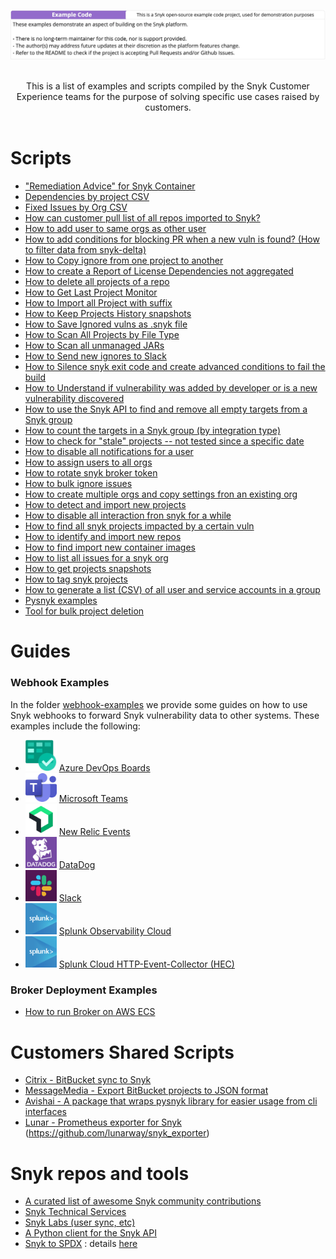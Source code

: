 ![snyk-oss-category](https://github.com/snyk-labs/oss-images/blob/main/oss-example.jpg)

<br/>
<div align="center">
This is a list of examples and scripts compiled by the Snyk Customer Experience teams for the purpose of solving specific use cases raised by customers.
</div>
<br/>


# Scripts
- ["Remediation Advice" for Snyk Container](scripts/Remediation-container.md)
- [Dependencies by project CSV](scripts/dependencies-csv.md)
- [Fixed Issues by Org CSV](scripts/fixed-issues-by-org.md)
- [How can customer pull list of all repos imported to Snyk?](scripts/get-gh-repos.md)
- [How to add user to same orgs as other user](scripts/add-user.md)
- [How to add conditions for blocking PR when a new vuln is found? (How to filter data from snyk-delta)](scripts/block-pr-delta.md)
- [How to Copy ignore from one project to another](scripts/copy-ignore.md)
- [How to create a Report of License Dependencies not aggregated](scripts/dependencies-not-aggregated.md)
- [How to delete all projects of a repo](scripts/delete-projects-from-repo.md)
- [How to Get Last Project Monitor](scripts/get-last-proj-monitor.md)
- [How to Import all Project with suffix](scripts/import-proj-with-sufix.md)
- [How to Keep Projects History snapshots](scripts/keep-proj-history.md)
- [How to Save Ignored vulns as .snyk file](scripts/ignores-to-policy-file.md)
- [How to Scan All Projects by File Type](scripts/scan-proj-from-type.md)
- [How to Scan all unmanaged JARs](scripts/scan-all-unmanaged-jars.md)
- [How to Send new ignores to Slack](scripts/new-ignores-slack.md)
- [How to Silence snyk exit code and create advanced conditions to fail the build](scripts/silence-exit-code.md)
- [How to Understand if vulnerability was added by developer or is a new vulnerability discovered](scripts/vul-added-or-discovered.md)
- [How to use the Snyk API to find and remove all empty targets from a Snyk group](rm-empty-targets)
- [How to count the targets in a Snyk group (by integration type)](target-counter)
- [How to check for "stale" projects -- not tested since a specific date](projects-not-tested-since)
- [How to disable all notifications for a user](snyk-quiet)
- [How to assign users to all orgs](scripts/assign-users-to-all-orgs.md)
- [How to rotate snyk broker token](scripts/broker-token-rotation.md)
- [How to bulk ignore issues](scripts/bulk-ignore-issues.md)
- [How to create multiple orgs and copy settings fron an existing org](scripts/create-multiple-orgs-and-copy-settings.md)
- [How to detect and import new projects](scripts/detect-and-import-new-projects.md)
- [How to disable all interaction fron snyk for a while](scripts/disable-all-interaction-from-snyk.md)
- [How to find all snyk projects impacted by a certain vuln](scripts/find-all-projects-affected-by-a-vuln.md)
- [How to identify and import new repos](scripts/Identify-and-import-new-repos.md)
- [How to find import new container images](scripts/import-new-container-images.md)
- [How to list all issues for a snyk org](scripts/list-all-issues-for-a-snyk-org.md)
- [How to get projects snapshots](scripts/retrieve-projects-snapshots.md)
- [How to tag snyk projects](scripts/tag-snyk-projects.md)
- [How to generate a list (CSV) of all user and service accounts in a group](userlist)
- [Pysnyk examples](https://github.com/snyk-labs/pysnyk/tree/master/examples)
- [Tool for bulk project deletion](bulk-delete.md)

# Guides

### Webhook Examples

In the folder [webhook-examples](./webhook-examples/README.md) we provide some guides on how to use Snyk webhooks to forward Snyk vulnerability data to other systems. These examples include the following:
- <img src="./webhook-examples/azure-devops-boards-logo.png" width="50"> [Azure DevOps Boards](./webhook-examples/azure-function-azure-boards.cs)
- <img src="./webhook-examples/microsoft-teams-logo.png" width="50"> [Microsoft Teams](./webhook-examples/azure-function-microsoft-teams.cs)
- <img src="./webhook-examples/newrelic-logo.png" width="50"> [New Relic Events](./webhook-examples/azure-function-newrelic.cs)
- <img src="./webhook-examples/datadog-logo.png" width="50"> [DataDog](./webhook-examples/azure-function-datadog.cs)
- <img src="./webhook-examples/slack-logo.png" width="50"> [Slack](https://docs.snyk.io/snyk-api-info/snyk-webhooks/using-snyk-webhooks-to-connect-snyk-to-slack-with-aws-lambda)
- <img src="./webhook-examples/splunk-logo.png" width="50"> [Splunk Observability Cloud](./webhook-examples/azure-function-splunk.cs)
- <img src="./webhook-examples/splunk-logo.png" width="50"> [Splunk Cloud HTTP-Event-Collector (HEC)](./Snyk-to-Splunk-HTTP-Event-Collector/)

### Broker Deployment Examples

- [How to run Broker on AWS ECS](https://github.com/snyk-playground/terraform-aws-snykbroker)

# Customers Shared Scripts
- [Citrix - BitBucket sync to Snyk](BB-to-snyk/bitbucketToSnyk-share.py)
- [MessageMedia - Export BitBucket projects to JSON format](create-snyk-json/create-snyk-import-json/py)
- [Avishai - A package that wraps pysnyk library for easier usage from cli interfaces](https://github.com/avishayil/python-snyk-test)
- [Lunar - Prometheus exporter for Snyk ](https://snyk.io/blog/vulnerability-monitoring-with-snyk-prometheus-and-grafana/)(https://github.com/lunarway/snyk_exporter)

# Snyk repos and tools
- [A curated list of awesome Snyk community contributions](https://github.com/snyk/awesome-snyk-community)
- [Snyk Technical Services](https://github.com/snyk-tech-services)
- [Snyk Labs (user sync, etc)](https://github.com/snyk-labs)
- [A Python client for the Snyk API](https://github.com/snyk-labs/pysnyk)
- [Snyk to SPDX](https://www.npmjs.com/package/snyk2spdx) : details [here](https://snyk.io/blog/advancing-sbom-standards-snyk-spdx/)
